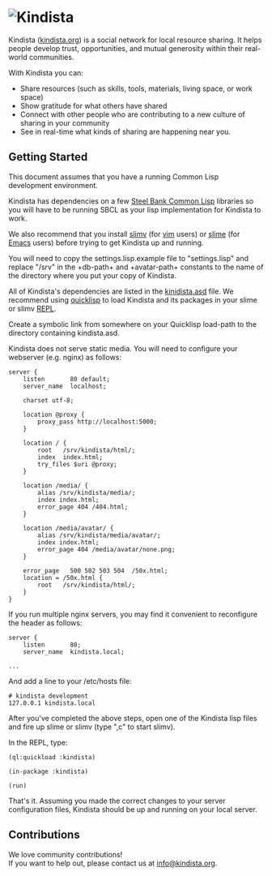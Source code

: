 # ![Kindista](http://media.kindista.org/email-logo.png)

Kindista ([kindista.org](https://kindista.org)) is a social network for local resource sharing. 
It helps people develop trust, opportunities, and mutual generosity within their real-world communities. 

With Kindista you can:

- Share resources (such as skills, tools, materials, living space, or work space)
- Show gratitude for what others have shared
- Connect with other people who are contributing to a new culture of sharing in your community
- See in real-time what kinds of sharing are happening near you.

## Getting Started ##

This document assumes that you have a running Common Lisp development environment. 

Kindista has dependencies on a few [Steel Bank Common Lisp](http://www.sbcl.org) libraries so you will have to be running SBCL as your lisp implementation for Kindista to work.

We also recommend that you install [slimv](http://kovisoft.bitbucket.org/tutorial.html) (for [vim](http://www.vim.org) users) or [slime](http://common-lisp.net/project/slime/) (for [Emacs](http://www.gnu.org/software/emacs/) users) before trying to get Kindista up and running.

You will need to copy the settings.lisp.example file to "settings.lisp" and replace "/srv" in the +db-path+ and +avatar-path+ constants to the name of the directory where you put your copy of Kindista.

All of Kindista's dependencies are listed in the [kinidista.asd](http://https://github.com/kindista/kindista/blob/master/kindista.asd) file.
We recommend using [quicklisp](http://www.quicklisp.org/beta/) to load Kindista and its packages in your slime or slimv [REPL](http://en.wikipedia.org/wiki/Read%E2%80%93eval%E2%80%93print_loop).

Create a symbolic link from somewhere on your Quicklisp load-path to the directory containing kindista.asd.

Kindista does not serve static media. You will need to configure your webserver (e.g. nginx) as follows:

    server {
        listen       80 default;
        server_name  localhost;

        charset utf-8;

        location @proxy {
            proxy_pass http://localhost:5000;
        }

        location / {
            root   /srv/kindista/html/;
            index  index.html;
            try_files $uri @proxy;
        }

        location /media/ {
            alias /srv/kindista/media/;
            index index.html;
            error_page 404 /404.html;
        }

        location /media/avatar/ {
            alias /srv/kindista/media/avatar/;
            index index.html;
            error_page 404 /media/avatar/none.png;
        }

        error_page   500 502 503 504  /50x.html;
        location = /50x.html {
            root   /srv/kindista/html/;
        }
    }

If you run multiple nginx servers, you may find it convenient to reconfigure the header as follows: 

    server {
        listen       80;
        server_name  kindista.local;

    ...

And add a line to your /etc/hosts file:

    # kindista development
    127.0.0.1 kindista.local

After you've completed the above steps, open one of the Kindista lisp files and fire up slime or slimv (type ",c" to start slimv).

In the REPL, type:
    
    (ql:quickload :kindista)

    (in-package :kindista)

    (run)

That's it.
Assuming you made the correct changes to your server configuration files, Kindista should be up and running on your local server.

## Contributions ##

We love community contributions!  
If you want to help out, please contact us at [info@kindista.org](mailto:info@kindista.org).
